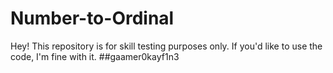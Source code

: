 # Number-to-Ordinal
Hey! This repository is for skill testing purposes only. If you'd like to use the code, I'm fine with it. 
##gaamer0kayf1n3
